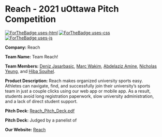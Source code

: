 # Reach - 2021 uOttawa Pitch Competition

[comment]: <> (Logo & Badges:)

[![ForTheBadge uses-html](http://ForTheBadge.com/images/badges/uses-html.svg)](http://ForTheBadge.com)
[![ForTheBadge uses-css](http://ForTheBadge.com/images/badges/uses-css.svg)](http://ForTheBadge.com)
[![ForTheBadge uses-js](http://ForTheBadge.com/images/badges/uses-js.svg)](http://ForTheBadge.com)

[comment]: <> (User)

**Company:** Reach

**Team Name:** Team Reach!

**Team Members:** [Deniz Jasarbasic](https://github.com/denizjasarbasic), [Marc Wakim](https://github.com/marcwakim), [Abdelaziz Amine](https://github.com/Abdelaziz64), [Nicholas Yeung](https://github.com/NicholasYeung8), and [Hiba Souihel](https://github.com/hibss61).

**Product Description:** Reach makes organized university sports easy. Athletes can navigate, find, and successfully join their university’s sports team in just a couple clicks using our web app or mobile app. As a result, students avoid long registration paperwork, slow university administration, and a lack of direct student support. 

**Pitch Deck:** [Reach_Pitch_Deck.pdf](https://github.com/Deniz-Jasa/Reach/files/7876094/Reach.Pitch.Deck.pdf)

**Pitch Deck:** Judged by a panelist of 

**Our Website:** [Reach](https://ourcompanyname.github.io/)
